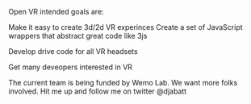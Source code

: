 Open VR intended goals are:

Make it easy to create 3d/2d VR experinces 
Create a set of JavaScript wrappers that abstract great code like 3js

Develop drive code for all VR headsets 

Get many deveopers interested in VR

The current team is being funded by Wemo Lab.  We want more folks involved. 
Hit me up and follow me on twitter @djabatt
